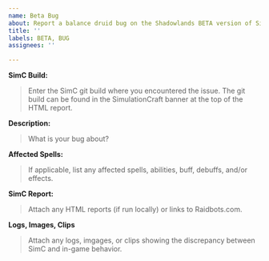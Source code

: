 ```yaml
---
name: Beta Bug
about: Report a balance druid bug on the Shadowlands BETA version of SimC
title: ''
labels: BETA, BUG
assignees: ''

---
```


**SimC Build:**
> Enter the SimC git build where you encountered the issue. The git build can be found in the SimulationCraft banner at the top of the HTML report.

**Description:**
> What is your bug about?

**Affected Spells:**
> If applicable, list any affected spells, abilities, buff, debuffs, and/or effects.

**SimC Report:**
> Attach any HTML reports (if run locally) or links to Raidbots.com.

**Logs, Images, Clips**
> Attach any logs, imgages, or clips showing the discrepancy between SimC and in-game behavior.
